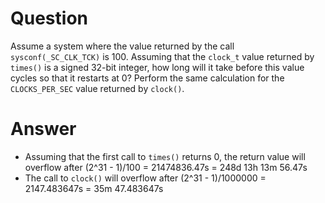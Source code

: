 # Question

Assume a system where the value returned by the call `sysconf(_SC_CLK_TCK)` is 100. Assuming that the `clock_t` value returned by `times()` is a signed 32-bit integer, how long will it take before this value cycles so that it restarts at 0? Perform the same calculation for the `CLOCKS_PER_SEC` value returned by `clock()`.

# Answer

- Assuming that the first call to `times()` returns 0, the return value will overflow after (2^31 - 1)/100 = 21474836.47s = 248d 13h 13m 56.47s
- The call to `clock()` will overflow after (2^31 - 1)/1000000 = 2147.483647s = 35m 47.483647s
